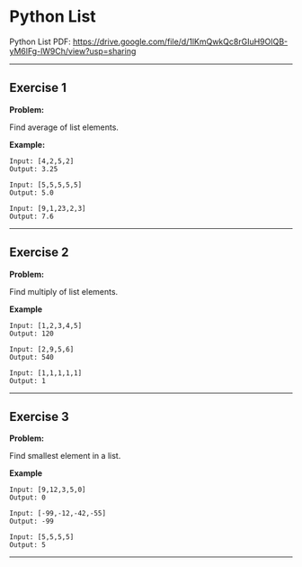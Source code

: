 # Python List

Python List PDF:
https://drive.google.com/file/d/1lKmQwkQc8rGIuH9OIQB-yM6lFg-lW9Ch/view?usp=sharing


---

## Exercise 1

**Problem:**

Find average of list elements.

**Example:**

 	Input: [4,2,5,2]
  	Output: 3.25
      
 	Input: [5,5,5,5,5]
  	Output: 5.0

 	Input: [9,1,23,2,3]
  	Output: 7.6

---

## Exercise 2

**Problem:**

Find multiply of list elements.

**Example**

	Input: [1,2,3,4,5]
 	Output: 120

 	Input: [2,9,5,6]
 	Output: 540
  
   	Input: [1,1,1,1,1]
 	Output: 1

---

## Exercise 3

**Problem:**

Find smallest element in a list.

**Example**

	Input: [9,12,3,5,0]
 	Output: 0

 	Input: [-99,-12,-42,-55]
 	Output: -99
  
   	Input: [5,5,5,5]
 	Output: 5

---
